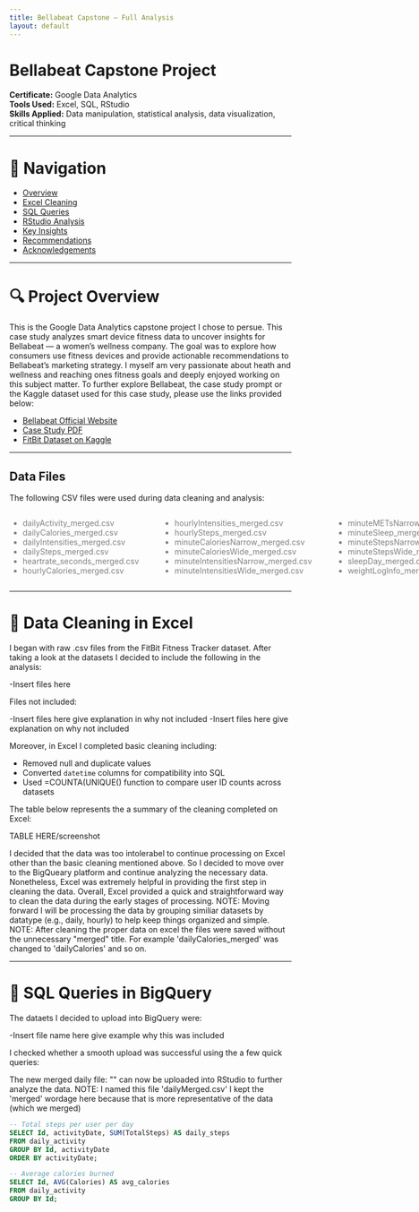 ```yaml
---
title: Bellabeat Capstone – Full Analysis
layout: default
---
```


# Bellabeat Capstone Project <a name="the-top"></a>

**Certificate:** Google Data Analytics  
**Tools Used:** Excel, SQL, RStudio  
**Skills Applied:** Data manipulation, statistical analysis, data visualization, critical thinking

---

# 🧭 Navigation

- [Overview](#overview)  
- [Excel Cleaning](#excel-cleaning)  
- [SQL Queries](#sql-queries)  
- [RStudio Analysis](#rstudio-analysis)  
- [Key Insights](#insights)  
- [Recommendations](#recommendations)
- [Acknowledgements](#Acknowledgements) 

---

# 🔍 Project Overview <a name="overview"></a>

This is the Google Data Analytics capstone project I chose to persue. This case study analyzes smart device fitness data to uncover insights for Bellabeat — a women’s wellness company.
The goal was to explore how consumers use fitness devices and provide actionable recommendations to Bellabeat’s marketing strategy. 
I myself am very passionate about heath and wellness and reaching ones fitness goals and deeply enjoyed working on this subject matter. 
To further explore Bellabeat, the case study prompt or the Kaggle dataset used for this case study, please use the links provided below:

- [Bellabeat Official Website](https://bellabeat.com/)
- <a href="https://github.com/emelynataly77/emelynataly77.github.io/raw/main/projects/bellabeat_case_study.pdf" target="_blank">Case Study PDF</a>
- [FitBit Dataset on Kaggle](https://www.kaggle.com/datasets/arashnic/fitbit)

---

## Data Files

The following CSV files were used during data cleaning and analysis:

<div style="display: flex; gap: 40px;">

  <ul style="list-style-type: disc; color: gray;">
    <li>dailyActivity_merged.csv</li>
    <li>dailyCalories_merged.csv</li>
    <li>dailyIntensities_merged.csv</li>
    <li>dailySteps_merged.csv</li>
    <li>heartrate_seconds_merged.csv</li>
    <li>hourlyCalories_merged.csv</li>
  </ul>

  <ul style="list-style-type: disc; color: gray;">
    <li>hourlyIntensities_merged.csv</li>
    <li>hourlySteps_merged.csv</li>
    <li>minuteCaloriesNarrow_merged.csv</li>
    <li>minuteCaloriesWide_merged.csv</li>
    <li>minuteIntensitiesNarrow_merged.csv</li>
    <li>minuteIntensitiesWide_merged.csv</li>
  </ul>

  <ul style="list-style-type: disc; color: gray;">
    <li>minuteMETsNarrow_merged.csv</li>
    <li>minuteSleep_merged.csv</li>
    <li>minuteStepsNarrow_merged.csv</li>
    <li>minuteStepsWide_merged.csv</li>
    <li>sleepDay_merged.csv</li>
    <li>weightLogInfo_merged.csv</li>
  </ul>

</div>

---

# 🧼 Data Cleaning in Excel <a name="excel-cleaning"></a>

I began with raw .csv files from the FitBit Fitness Tracker dataset. After taking a look at the datasets I decided to include the following in the analysis: 

-Insert files here

Files not included: 

-Insert files here 
  give explanation in why not included
-Insert files here 
  give explanation on why not included

Moreover, in Excel I completed basic cleaning including: 
  
- Removed null and duplicate values   
- Converted `datetime` columns for compatibility into SQL 
- Used =COUNTA(UNIQUE() function to compare user ID counts across datasets

The table below represents the a summary of the cleaning completed on Excel: 

TABLE HERE/screenshot

I decided that the data was too intolerabel to continue processing on Excel other than the basic cleaning mentioned above. So I decided to move over to the BigQueary platform and continue analyzing the necessary data. Nonetheless, Excel was extremely helpful in providing the first step in cleaning the data. Overall, Excel provided a quick and straightforward way to clean the data during the early stages of processing. 
NOTE: Moving forward I will be processing the data by grouping similiar datasets by datatype (e.g., daily, hourly) to help keep things organized and simple. 
NOTE: After cleaning the proper data on excel the files were saved without the unnecessary "merged" title. For example 'dailyCalories_merged' was changed to 'dailyCalories' and so on. 

---

# 🧮 SQL Queries in BigQuery <a name="sql-queries"></a>

The dataets I decided to upload into BigQuery were: 

-Insert file name here
  give example why this was included 

I checked whether a smooth upload was successful using the a few quick queries: 

The new merged daily file: "" can now be uploaded into RStudio to further analyze the data. 
NOTE: I named this file 'dailyMerged.csv' I kept the 'merged' wordage here because that is more representative of the data (which we merged) 

```sql
-- Total steps per user per day
SELECT Id, activityDate, SUM(TotalSteps) AS daily_steps
FROM daily_activity
GROUP BY Id, activityDate
ORDER BY activityDate;

-- Average calories burned
SELECT Id, AVG(Calories) AS avg_calories
FROM daily_activity
GROUP BY Id;
